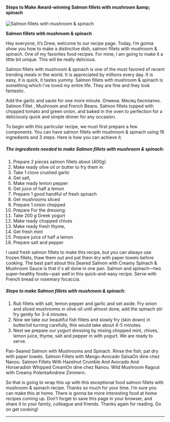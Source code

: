             

#### Steps to Make Award-winning Salmon fillets with mushroom &amp;amp; spinach

![Salmon fillets with mushroom &amp; spinach](https://img-global.cpcdn.com/recipes/5eec366980c6fc6f/751x532cq70/salmon-fillets-with-mushroom-spinach-recipe-main-photo.jpg)

**Salmon fillets with mushroom &amp; spinach**

Hey everyone, it’s Drew, welcome to our recipe page. Today, I’m gonna show you how to make a distinctive dish, salmon fillets with mushroom & spinach. One of my favorites food recipes. For mine, I am going to make it a little bit unique. This will be really delicious.

Salmon fillets with mushroom & spinach is one of the most favored of recent trending meals in the world. It is appreciated by millions every day. It is easy, it is quick, it tastes yummy. Salmon fillets with mushroom & spinach is something which I’ve loved my entire life. They are fine and they look fantastic.

Add the garlic and saute for one more minute. Отмена. Месяц бесплатно. Salmon Fillet , Mushroom and French Beans. Salmon fillets topped with chopped tomato and green onion, and baked in the oven to perfection for a deliciously quick and simple dinner for any occasion.

To begin with this particular recipe, we must first prepare a few components. You can have salmon fillets with mushroom & spinach using 16 ingredients and 3 steps. Here is how you can achieve it.

##### The ingredients needed to make Salmon fillets with mushroom & spinach:

1.  Prepare 2 pieces salmon fillets about (400g)
2.  Make ready olive oil or butter to fry them in
3.  Take 1 clove crushed garlic
4.  Get salt,
5.  Make ready lemon pepper
6.  Get juice of half a lemon
7.  Prepare 1 good handful of fresh spinach
8.  Get mushrooms sliced
9.  Prepare 1 onion chopped
10.  Prepare For the dressing:
11.  Take 200 g Greek yogurt
12.  Make ready chopped chives
13.  Make ready fresh thyme,
14.  Get fresh mint
15.  Prepare juice of half a lemon
16.  Prepare salt and pepper

I used fresh salmon fillets to make this recipe, but you can always use frozen fillets, thaw them out and pat them dry with paper towels before cooking. The best part about this Seared Salmon with Creamy Spinach & Mushroom Sauce is that it´s all done in one pan. Salmon and spinach—two super-healthy foods—pair well in this quick-and-easy recipe. Serve with French bread or rosemary focaccia.

##### Steps to make Salmon fillets with mushroom & spinach:

1.  Rub fillets with salt, lemon pepper and garlic and set aside. Fry onion and sliced mushrooms in olive oil until almost done, add the spinach stir fry gently for 3-4 minutes.
2.  Now we take our beautiful fish fillets and slowly fry (skin down) in butter/oil turning carefully, this would take about 4-5 minutes.
3.  Next we prepare our yogurt dressing by mixing chopped mint, chives, lemon juice, thyme, salt and pepper in with yogurt. We are ready to serve.

Pan-Seared Salmon with Mushrooms and Spinach. Rinse the fish; pat dry with paper towels. Salmon Fillets with Mango-Avocado SalsaOn dine chez Nanou. Salmon Fillets With Hazelnut Crumble And Avocado And Horseradish Whipped CreamOn dine chez Nanou. Wild Mushroom Ragout with Creamy PolentaAndrew Zimmern.

So that is going to wrap this up with this exceptional food salmon fillets with mushroom & spinach recipe. Thanks so much for your time. I’m sure you can make this at home. There is gonna be more interesting food at home recipes coming up. Don’t forget to save this page in your browser, and share it to your family, colleague and friends. Thanks again for reading. Go on get cooking!

* * *
